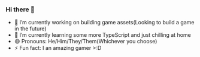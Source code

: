 ### Hi there 👋

- 🔭 I’m currently working on building game assets(Looking to build a game in the future)
- 🌱 I’m currently learning some more TypeScript and just chilling at home
- 😄 Pronouns: He/Him/They/Them(Whichever you choose)
- ⚡ Fun fact: I an amazing gamer >:D

